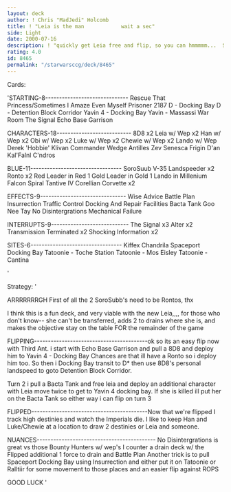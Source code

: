 ```yaml
---
layout: deck
author: ! Chris "MadJedi" Holcomb
title: ! "Leia is the man	         wait a sec"
side: Light
date: 2000-07-16
description: ! "quickly get Leia free and flip, so you can hmmmmm...  SLAUGHTER"
rating: 4.0
id: 8465
permalink: "/starwarsccg/deck/8465"
---
```

Cards: 

'STARTING-8------------------------------
Rescue That Princess/Sometimes I Amaze Even Myself
Prisoner 2187
D - Docking Bay
D - Detention Block Corridor
Yavin 4 - Docking Bay
Yavin - Massassi War Room
The Signal
Echo Base Garrison

CHARACTERS-18---------------------------
8D8 x2
Leia w/ Wep x2
Han w/ Wep x2
Obi w/ Wep x2
Luke w/ Wep x2
Chewie w/ Wep x2
Lando w/ Wep
Derek 'Hobbie' Klivan
Commander Wedge Antilles
Zev Senesca
Frigin D'an
Kal'Falnl C'ndros

BLUE-11---------------------------------
SoroSuub V-35 Landspeeder x2
Ronto x2
Red Leader in Red 1
Gold Leader in Gold 1
Lando in Millenium Falcon
Spiral
Tantive IV
Corellian Corvette x2

EFFECTS-9-------------------------------
Wise Advice
Battle Plan
Insurrection
Traffic Control
Docking And Repair Facilities
Bacta Tank
Goo Nee Tay
No Disintergrations
Mechanical Failure

INTERRUPTS-9----------------------------
The Signal x3
Alter x2
Transmission Terminated x2
Shocking Information x2

SITES-6---------------------------------
Kiffex
Chandrila
Spaceport Docking Bay
Tatoonie - Toche Station
Tatoonie - Mos Eisley
Tatoonie - Cantina

'

Strategy: '

ARRRRRRRGH First of all the 2 SoroSubb's need to be Rontos, thx

I think this is a fun deck, and very viable with the new Leia,,,, for those who don't know-- she can't be transferred, adds 2 to drains where she is, and makes the objective stay on the table FOR the remainder of the game

FLIPPING-----------------------------------------ok so its an easy flip now with Third Ant.
i start with Echo Base Garrison and pull a 8D8 and deploy him to Yavin 4 - Docking Bay Chances are that ill have a Ronto so i deploy him too. So then i Docking Bay transit to D* then use 8D8's personal landspeed to goto Detention Block Corridor.

Turn 2 i pull a Bacta Tank and free leia and deploy an additional character with Leia move twice to get to Yavin 4 docking bay.
If she is killed ill put her on the Bacta Tank so either way i can flip on turn 3

FLIPPED------------------------------------------Now that we're flipped I track high destinies and watch the Imperials die.  I like to keep Han and Luke/Chewie at a location to draw 2 destinies or Leia and someone.

NUANCES-------------------------------------------
No Disintergrations is great vs those Bounty Hunters w/ wep's
I counter a drain deck w/ the Flipped additional 1 force to drain and Battle Plan
Another trick is to pull Spaceport Docking Bay using Insurrection and either put it on Tatoonie or Ralltiir for some movement to those places and an easier flip against ROPS

GOOD LUCK
'
